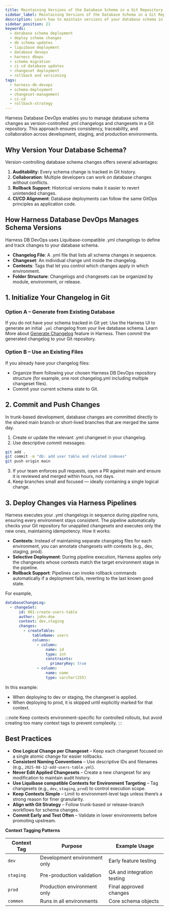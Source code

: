 ```yaml
---
title: Maintaining Versions of the Database Schema in a Git Repository
sidebar_label: Maintaining Versions of the Database Schema in a Git Repository
description: Learn how to maintain versions of your database schema in a Git repository using Harness DB DevOps, including best practices for version control and collaboration.
sidebar_position: 21
keywords:
  - database schema deployment
  - deploy schema changes
  - db schema updates
  - liquibase deployment
  - database devops
  - harness dbops
  - schema migration
  - ci cd database updates
  - changeset deployment
  - rollback and versioning
tags:
  - harness-db-devops
  - schema-deployment
  - changeset-management
  - ci-cd
  - rollback-strategy
---
```


Harness Database DevOps enables you to manage database schema changes as version-controlled .yml changelogs and changesets in a Git repository. This approach ensures consistency, traceability, and collaboration across development, staging, and production environments. 

## Why Version Your Database Schema?
Version-controlling database schema changes offers several advantages:
1. **Auditability**: Every schema change is tracked in Git history.
2. **Collaboration**: Multiple developers can work on database changes without conflicts.
3. **Rollback Support**: Historical versions make it easier to revert unintended changes.
4. **CI/CD Alignment**: Database deployments can follow the same GitOps principles as application code.

## How Harness Database DevOps Manages Schema Versions
Harness DB DevOps uses Liquibase-compatible .yml changelogs to define and track changes to your database schema.
- **Changelog File**: A .yml file that lists all schema changes in sequence.
- **Changeset**: An individual change unit inside the changelog.
- **Contexts**: Tags that let you control which changes apply in which environment.
- **Folder Structure**: Changelogs and changesets can be organized by module, environment, or release.

## 1. Initialize Your Changelog in Git
### Option A – Generate from Existing Database
If you do not have your schema tracked in Git yet: Use the Harness UI to generate an initial `.yml` changelog from your live database schema. Learn More about [Generate Changelog](https://developer.harness.io/docs/database-devops/use-database-devops/get-started/build-a-changelog/#setup-changelog) feature in Harness. Then commit the generated changelog to your Git repository.

### Option B – Use an Existing Files
If you already have your changelog files:
- Organize them following your chosen Harness DB DevOps repository structure (for example, one root changelog.yml including multiple changeset files).
- Commit your current schema state to Git.

## 2. Commit and Push Changes
In trunk-based development, database changes are committed directly to the shared main branch or short-lived branches that are merged the same day.
1. Create or update the relevant .yml changeset in your changelog.
2. Use descriptive commit messages:
  ```bash
  git add .
  git commit -m "db: add user table and related indexes"
  git push origin main
  ```
3. If your team enforces pull requests, open a PR against main and ensure it is reviewed and merged within hours, not days.
4. Keep branches small and focused — ideally containing a single logical change.

## 3. Deploy Changes via Harness Pipelines
Harness executes your .yml changelogs in sequence during pipeline runs, ensuring every environment stays consistent. The pipeline automatically checks your Git repository for unapplied changesets and executes only the new ones, maintaining idempotency.
How it works:

- **Contexts**: Instead of maintaining separate changelog files for each environment, you can annotate changesets with contexts (e.g., dev, staging, prod).
- **Selective Deployment**: During pipeline execution, Harness applies only the changesets whose contexts match the target environment stage in the pipeline.
- **Rollback Support**: Pipelines can invoke rollback commands automatically if a deployment fails, reverting to the last known good state.

For example,
```yaml
databaseChangeLog:
  - changeSet:
      id: 001-create-users-table
      author: john-doe
      context: dev,staging
      changes:
        - createTable:
            tableName: users
            columns:
              - column:
                  name: id
                  type: int
                  constraints:
                    primaryKey: true
              - column:
                  name: name
                  type: varchar(255)
```
In this example:
- When deploying to dev or staging, the changeset is applied.
- When deploying to prod, it is skipped until explicitly marked for that context.

:::note
Keep contexts environment-specific for controlled rollouts, but avoid creating too many context tags to prevent complexity.
:::

## Best Practices

* **One Logical Change per Changeset** – Keep each changeset focused on a single atomic change for easier rollbacks.
* **Consistent Naming Conventions** – Use descriptive IDs and filenames (e.g., `2025-08-12-add-users-table.yml`).
* **Never Edit Applied Changesets** – Create a new changeset for any modification to maintain audit history.
* **Use Liquibase compatible Contexts for Environment Targeting** – Tag changesets (e.g., `dev`, `staging`, `prod`) to control execution scope.
* **Keep Contexts Simple** – Limit to environment-level tags unless there’s a strong reason for finer granularity.
* **Align with Git Strategy** – Follow trunk-based or release-branch workflows for schema changes.
* **Commit Early and Test Often** – Validate in lower environments before promoting upstream.

**Context Tagging Patterns**

| Context Tag | Purpose                      | Example Usage              |
| ----------- | ---------------------------- | -------------------------- |
| `dev`       | Development environment only | Early feature testing      |
| `staging`   | Pre-production validation    | QA and integration testing |
| `prod`      | Production environment only  | Final approved changes     |
| `common`    | Runs in all environments     | Core schema objects        |
